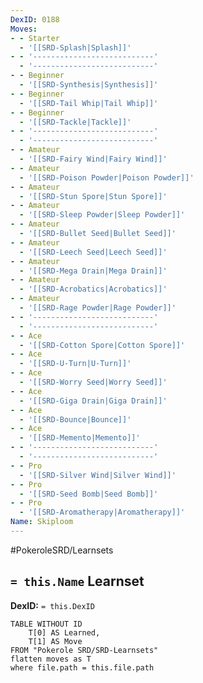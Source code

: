 ```yaml
---
DexID: 0188
Moves:
- - Starter
  - '[[SRD-Splash|Splash]]'
- - '---------------------------'
  - '---------------------------'
- - Beginner
  - '[[SRD-Synthesis|Synthesis]]'
- - Beginner
  - '[[SRD-Tail Whip|Tail Whip]]'
- - Beginner
  - '[[SRD-Tackle|Tackle]]'
- - '---------------------------'
  - '---------------------------'
- - Amateur
  - '[[SRD-Fairy Wind|Fairy Wind]]'
- - Amateur
  - '[[SRD-Poison Powder|Poison Powder]]'
- - Amateur
  - '[[SRD-Stun Spore|Stun Spore]]'
- - Amateur
  - '[[SRD-Sleep Powder|Sleep Powder]]'
- - Amateur
  - '[[SRD-Bullet Seed|Bullet Seed]]'
- - Amateur
  - '[[SRD-Leech Seed|Leech Seed]]'
- - Amateur
  - '[[SRD-Mega Drain|Mega Drain]]'
- - Amateur
  - '[[SRD-Acrobatics|Acrobatics]]'
- - Amateur
  - '[[SRD-Rage Powder|Rage Powder]]'
- - '---------------------------'
  - '---------------------------'
- - Ace
  - '[[SRD-Cotton Spore|Cotton Spore]]'
- - Ace
  - '[[SRD-U-Turn|U-Turn]]'
- - Ace
  - '[[SRD-Worry Seed|Worry Seed]]'
- - Ace
  - '[[SRD-Giga Drain|Giga Drain]]'
- - Ace
  - '[[SRD-Bounce|Bounce]]'
- - Ace
  - '[[SRD-Memento|Memento]]'
- - '---------------------------'
  - '---------------------------'
- - Pro
  - '[[SRD-Silver Wind|Silver Wind]]'
- - Pro
  - '[[SRD-Seed Bomb|Seed Bomb]]'
- - Pro
  - '[[SRD-Aromatherapy|Aromatherapy]]'
Name: Skiploom
---
```


#PokeroleSRD/Learnsets

## `= this.Name` Learnset

**DexID:** `= this.DexID`

```dataview
TABLE WITHOUT ID
    T[0] AS Learned,
    T[1] AS Move
FROM "Pokerole SRD/SRD-Learnsets"
flatten moves as T
where file.path = this.file.path
```
